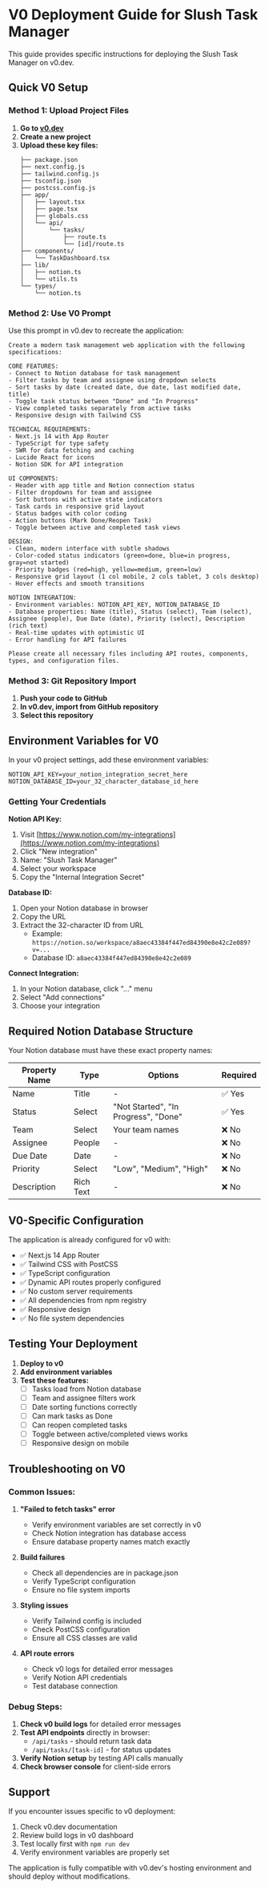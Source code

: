 # V0 Deployment Guide for Slush Task Manager

This guide provides specific instructions for deploying the Slush Task Manager on v0.dev.

## Quick V0 Setup

### Method 1: Upload Project Files

1. **Go to [v0.dev](https://v0.dev)**
2. **Create a new project**
3. **Upload these key files:**
   ```
   ├── package.json
   ├── next.config.js
   ├── tailwind.config.js
   ├── tsconfig.json
   ├── postcss.config.js
   ├── app/
   │   ├── layout.tsx
   │   ├── page.tsx
   │   ├── globals.css
   │   └── api/
   │       └── tasks/
   │           ├── route.ts
   │           └── [id]/route.ts
   ├── components/
   │   └── TaskDashboard.tsx
   ├── lib/
   │   ├── notion.ts
   │   └── utils.ts
   └── types/
       └── notion.ts
   ```

### Method 2: Use V0 Prompt

Use this prompt in v0.dev to recreate the application:

```
Create a modern task management web application with the following specifications:

CORE FEATURES:
- Connect to Notion database for task management
- Filter tasks by team and assignee using dropdown selects
- Sort tasks by date (created date, due date, last modified date, title)
- Toggle task status between "Done" and "In Progress"
- View completed tasks separately from active tasks
- Responsive design with Tailwind CSS

TECHNICAL REQUIREMENTS:
- Next.js 14 with App Router
- TypeScript for type safety
- SWR for data fetching and caching
- Lucide React for icons
- Notion SDK for API integration

UI COMPONENTS:
- Header with app title and Notion connection status
- Filter dropdowns for team and assignee
- Sort buttons with active state indicators
- Task cards in responsive grid layout
- Status badges with color coding
- Action buttons (Mark Done/Reopen Task)
- Toggle between active and completed task views

DESIGN:
- Clean, modern interface with subtle shadows
- Color-coded status indicators (green=done, blue=in progress, gray=not started)
- Priority badges (red=high, yellow=medium, green=low)
- Responsive grid layout (1 col mobile, 2 cols tablet, 3 cols desktop)
- Hover effects and smooth transitions

NOTION INTEGRATION:
- Environment variables: NOTION_API_KEY, NOTION_DATABASE_ID
- Database properties: Name (title), Status (select), Team (select), Assignee (people), Due Date (date), Priority (select), Description (rich text)
- Real-time updates with optimistic UI
- Error handling for API failures

Please create all necessary files including API routes, components, types, and configuration files.
```

### Method 3: Git Repository Import

1. **Push your code to GitHub**
2. **In v0.dev, import from GitHub repository**
3. **Select this repository**

## Environment Variables for V0

In your v0 project settings, add these environment variables:

```env
NOTION_API_KEY=your_notion_integration_secret_here
NOTION_DATABASE_ID=your_32_character_database_id_here
```

### Getting Your Credentials

**Notion API Key:**
1. Visit [https://www.notion.com/my-integrations](https://www.notion.com/my-integrations)
2. Click "New integration"
3. Name: "Slush Task Manager"
4. Select your workspace
5. Copy the "Internal Integration Secret"

**Database ID:**
1. Open your Notion database in browser
2. Copy the URL
3. Extract the 32-character ID from URL
   - Example: `https://notion.so/workspace/a8aec43384f447ed84390e8e42c2e089?v=...`
   - Database ID: `a8aec43384f447ed84390e8e42c2e089`

**Connect Integration:**
1. In your Notion database, click "..." menu
2. Select "Add connections"
3. Choose your integration

## Required Notion Database Structure

Your Notion database must have these exact property names:

| Property Name | Type | Options | Required |
|---------------|------|---------|----------|
| Name | Title | - | ✅ Yes |
| Status | Select | "Not Started", "In Progress", "Done" | ✅ Yes |
| Team | Select | Your team names | ❌ No |
| Assignee | People | - | ❌ No |
| Due Date | Date | - | ❌ No |
| Priority | Select | "Low", "Medium", "High" | ❌ No |
| Description | Rich Text | - | ❌ No |

## V0-Specific Configuration

The application is already configured for v0 with:

- ✅ Next.js 14 App Router
- ✅ Tailwind CSS with PostCSS
- ✅ TypeScript configuration
- ✅ Dynamic API routes properly configured
- ✅ No custom server requirements
- ✅ All dependencies from npm registry
- ✅ Responsive design
- ✅ No file system dependencies

## Testing Your Deployment

1. **Deploy to v0**
2. **Add environment variables**
3. **Test these features:**
   - [ ] Tasks load from Notion database
   - [ ] Team and assignee filters work
   - [ ] Date sorting functions correctly
   - [ ] Can mark tasks as Done
   - [ ] Can reopen completed tasks
   - [ ] Toggle between active/completed views works
   - [ ] Responsive design on mobile

## Troubleshooting on V0

### Common Issues:

1. **"Failed to fetch tasks" error**
   - Verify environment variables are set correctly in v0
   - Check Notion integration has database access
   - Ensure database property names match exactly

2. **Build failures**
   - Check all dependencies are in package.json
   - Verify TypeScript configuration
   - Ensure no file system imports

3. **Styling issues**
   - Verify Tailwind config is included
   - Check PostCSS configuration
   - Ensure all CSS classes are valid

4. **API route errors**
   - Check v0 logs for detailed error messages
   - Verify Notion API credentials
   - Test database connection

### Debug Steps:

1. **Check v0 build logs** for detailed error messages
2. **Test API endpoints** directly in browser:
   - `/api/tasks` - should return task data
   - `/api/tasks/[task-id]` - for status updates
3. **Verify Notion setup** by testing API calls manually
4. **Check browser console** for client-side errors

## Support

If you encounter issues specific to v0 deployment:
1. Check v0.dev documentation
2. Review build logs in v0 dashboard
3. Test locally first with `npm run dev`
4. Verify environment variables are properly set

The application is fully compatible with v0.dev's hosting environment and should deploy without modifications.